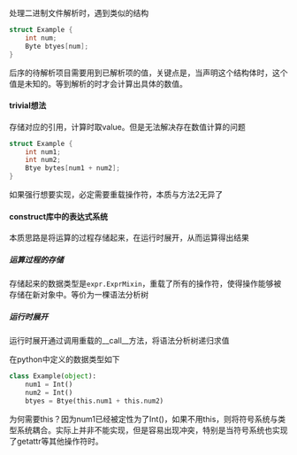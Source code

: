 处理二进制文件解析时，遇到类似的结构

```c
struct Example {
	int num;
	Byte btyes[num];
}
```

后序的待解析项目需要用到已解析项的值，关键点是，当声明这个结构体时，这个值是未知的。等到解析的时才会计算出具体的数值。

#### trivial想法

存储对应的引用，计算时取value。但是无法解决存在数值计算的问题

```c
struct Example {
	int num1;
	int num2;
	Btye bytes[num1 + num2];
}
```

如果强行想要实现，必定需要重载操作符，本质与方法2无异了

#### construct库中的表达式系统

本质思路是将运算的过程存储起来，在运行时展开，从而运算得出结果

##### 运算过程的存储

存储起来的数据类型是`expr.ExprMixin`，重载了所有的操作符，使得操作能够被存储在新对象中。等价为一棵语法分析树

##### 运行时展开

运行时展开通过调用重载的__call__方法，将语法分析树递归求值



在python中定义的数据类型如下

```python
class Example(object):
	num1 = Int()
	num2 = Int()
	btyes = Btye(this.num1 + this.num2)
```

为何需要this？因为num1已经被定性为了Int()，如果不用this，则将符号系统与类型系统耦合。实际上并非不能实现，但是容易出现冲突，特别是当符号系统也实现了getattr等其他操作符时。